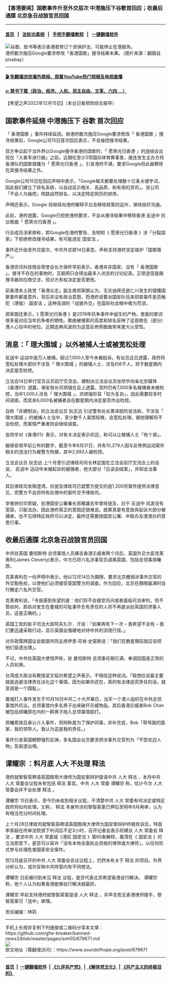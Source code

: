 ### 【香港要闻】国歌事件升至外交层次 中港施压下谷歌首回应；收最后通牒 北京急召战狼官员回国
------------------------

#### [首页](https://github.com/gfw-breaker/banned-news3/blob/master/README.md) &nbsp;&nbsp;|&nbsp;&nbsp; [法轮功真相](https://github.com/begood0513/basic/blob/master/README.md)  &nbsp;&nbsp;|&nbsp;&nbsp; [手把手翻墙教程](https://github.com/gfw-breaker/guides/wiki)  &nbsp;&nbsp;|&nbsp;&nbsp; [一键翻墙软件](https://github.com/gfw-breaker/nogfw/blob/master/README.md)  



<div><img alt="谷歌、脸书等表示香港若修订个资保护法，可能停止在港服务。" src="https://img.soundofhope.org/2021-07/3217282-ph_fotor-1625530571148.jpg"/>
<br/><figcaption class="caption">
 港府数次施压Google要求修改「香港国歌」搜寻结果未果。（图片来源：翻摄自pixabay）
</figcaption></div><hr/>

#### [ 🎬  免翻墙浏览墙外禁闻、观看YouTube热门视频及电视直播](https://github.com/gfw-breaker/HelloWorld)

#### [ 💥  禁书下载（政治、经济、人权、民主自由、文革、六四 ...）](https://github.com/gfw-breaker/books/blob/master/README.md)

<div><div class="Content__Wrapper sc-1bvya0-0 elmmKw article_body" itemprop="articleBody">
 <div id="post_place_1">
 </div>
 <p class="meta-top">
  <span class="meta">
   【希望之声2022年12月15日】（本台记者郑欣综合报导）
  </span>
 </p>
 <h2>
  <strong>
   国歌事件延烧 中港施压下
   <ok href="/term/1003">
    谷歌
   </ok>
   首次回应
  </strong>
 </h2>
 <p>
  「
  <ok href="/term/788781">
   香港国歌
  </ok>
  」事件持续延烧。继港府数次施压Google要求修改「
  <ok href="/term/788781">
   香港国歌
  </ok>
  」搜寻结果后，Google公司15日首次回应表示，不会操控搜寻结果。
 </p>
 <p>
  双方争议起于当外界以Google搜寻香港的国歌时，「
  <ok href="/term/147948">
   愿荣光归香港
  </ok>
  」的连结会出现在「义勇军进行曲」之前。近期在至少2项国际体育赛事里，接连发生主办方将香港队的国歌错播为「
  <ok href="/term/147948">
   愿荣光归香港
  </ok>
  」，引发港府不满，要求Google将此曲移除在其搜寻结果之外。
 </p>
 <p>
  Google公司15日在回应声明中表示，「Google每天都要处理数十亿条关键字词，因此我们建立了排名系统，以自动显示相关、高品质、和有用的资讯」。该公司「不会人为操控」网路自然排名、以决定特定网页的排序。
 </p>
 <p>
  声明还表示，Google 将继续向港府解释平台及移除政策的运作，保持良好沟通。
 </p>
 <p>
  此前，港府透露，Google已拒绝港府要求，不会从搜寻结果中移除香港
  <ok href="/term/1010">
   反送中
  </ok>
  抗议歌曲「
  <ok href="/term/147948">
   愿荣光归香港
  </ok>
  」。
 </p>
 <p>
  行会成员汤家骅称，若Google在港府警告、及明知《
  <ok href="/term/147948">
   愿荣光归香港
  </ok>
  》涉「分裂国家」下拒绝修改搜寻结果，有可能违反
  <ok href="/term/99050">
   国安法
  </ok>
  。
 </p>
 <p>
  事件还升级至外交层次，中共外交部14日表态，声称支持港府坚定维护「国歌尊严」。
 </p>
 <p>
  香港资讯科技商会荣誉会长方保侨早前表示，香港并非国家，没有「
  <ok href="/term/788781">
   香港国歌
  </ok>
  」。搜寻不存在的事物时，互联网只会得出最多人浏览的讨论纪录。正常途径是跟搜寻器供应商交涉，但对方有权决定是否更改。
 </p>
 <p>
  前香港本土政党「香港众志」副主席郑家朗认为，无论迪拜还是仁川发生的错播国歌事件都是意外，背后并没有政治意图，而港府说要派国安队伍来彻查事件是否触犯（港版）
  <ok href="/term/99050">
   国安法
  </ok>
  ，这种高调的「战狼外交」在国际社会眼中极为荒谬。
 </p>
 <p>
  郑家朗还表示，《
  <ok href="/term/147948">
   愿荣光归香港
  </ok>
  》是2019年抗争事件中诞生的产物，里面的歌词很多是对应当年抗争者的牺牲。歌曲被搜索的高度和排名反映了这首歌在（部分）港人心目中的地位。近期连串风波则为这首反修例歌曲带来更大认受性。
 </p>
 <h2>
  <strong>
   消息：「
   <ok href="/term/387382">
    理大围城
   </ok>
   」以外被捕人士或被宽松处理
  </strong>
 </h2>
 <p>
  <ok href="/term/1010">
   反送中
  </ok>
  运动中逾万人被捕，超过7,000人至今未被起诉。有议员近日透露，政府将宽松处理大部份不涉及「
  <ok href="/term/387382">
   理大围城
  </ok>
  」的被捕人士，涉及约6千人，将于数星期内决定是否检控。
 </p>
 <p>
  立法会14日举行官员议员前厅交流会。建制派立法会议员张欣宇向亲北京媒体《香港01》透露，保安局长邓炳强在会上透露，现时仍有7,000多名被捕者未被检控，当中1,000人涉及「
  <ok href="/term/387382">
   理大围城
  </ok>
  」，邓炳强形容「较为复杂」，因此需要较多时间调查，而其余6,000名被捕者会在数星期内决定是否作出检控。
 </p>
 <p>
  自称「非建制派」的立法会议员
  <ok href="/term/811005">
   狄志远
  </ok>
  引述警务处长萧泽颐的说法称，不涉及「
  <ok href="/term/387382">
   理大围城
  </ok>
  」的被捕人士当中，至少数千人案情轻微，会宽松处理，据他理解将不会检控，而案情严重者则会继续调查。
 </p>
 <p>
  张欣宇对《香港01》表示，对有关决定表示欢迎，称可以让被捕人士「有个谱」。
 </p>
 <p>
  据保安局早前公布的数字，截至今年8月31日，共有10,279人因与反修例运动案件相关的违法行为被警方拘捕，其中2,893人被检控。
 </p>
 <p>
  立法会议员
  <ok href="/term/811005">
   狄志远
  </ok>
  上个月曾引述律政司司长林定国在立法会前厅交流会上的话说，
  <ok href="/term/1010">
   反送中
  </ok>
  运动中未被起诉的被捕者，绝大部分「应该会结案」，并知会当事人。
 </p>
 <p>
  其后律政司发稿澄清，仅提及律政司已就警方提交的逾1,200宗案件提供法律意见，而警方不会将所有处理中的案件交予律政司。
 </p>
 <p>
  学者钟剑华质疑，驻港国安公署署长郑雁雄去年曾经提及，对于
  <ok href="/term/1010">
   反送中
  </ok>
  风波没有宽容，只能法办。因此港府真正的意图还很难说。就算真是有意放弃起诉大部分被捕者，也不见得特区政府可以决定，最终还需要按国安公署、中联办及港澳办的意思行事。
 </p>
 <h2>
  <strong>
   收最后通牒 北京急召战狼官员回国
  </strong>
 </h2>
 <p>
  中共驻英国
  <ok href="/term/48848">
   曼彻斯特
  </ok>
  总领事馆人员袭击香港示威者两个月后，英国外交大臣克莱弗利(James Cleverly)表示，中方已将六名涉事官员调离英国，包括总领事郑曦原。
 </p>
 <p>
  克莱弗利在一份声明中表示，他以12月14日为期限，要求北京撤销涉事外交官的外交豁免权，以使他们必须接受英国警方的调查。作为回应，北京在期限届满时自行撤走六名外交官。
 </p>
 <p>
  克莱弗利说，「令我感到失望的是：他们将不会接受讯问或者面临司法审判。但不管如何，那些对发生在曼城的可耻事件负有责任的人将不再是派驻英国的领事人员，这是正确的。」
 </p>
 <p>
  英国工党的影子司法大臣阿夫扎尔．汗说：「如果再有下一次 – 我希望不会有 – 我们要迅速采取行动，显示英国会强硬地对待中共的流氓行径。」
 </p>
 <p>
  对华政策跨国议会联盟共同主席伊恩·邓肯·史密斯说：「我们在数星期前就应该把他们驱逐出境」。
 </p>
 <p>
  不过，中共驻英国大使馆声称，驻
  <ok href="/term/48848">
   曼彻斯特
  </ok>
  总领事任期已满，奉调回国是正常的人员轮换。
 </p>
 <p>
  台湾成大政治系教授梁文韬对希望之声表示，不相信这种说词。「我想应该最主要就是逃避法律责任淡化这个事情。因为如果你还在，真的有法律追究责任的话，就变成是一个国耻」。
 </p>
 <p>
  曼城打人事件发生于10月16日中共二十大开幕日，当天一个港人组织在中共总领事馆外抗议。总领事馆内多名男子出来破坏示威物品。其后香港示威者Bob Chan被包括郑曦原在内的一群男子拖入总领事馆殴打。
 </p>
 <p>
  郑曦原其后承认介入事件，但辩称是为了保护同事，并补充说，Bob「辱骂我的国家，我的领导人。我认为这是我的责任。」
 </p>
 <p>
  事件引发英国朝野强烈反弹，多名国会议员要求把涉事外交官列为「不受欢迎人物」及驱逐出境。
 </p>
 <h2>
  <strong>
   <ok href="/term/89234">
    谭耀宗
   </ok>
   ：料月底
   <ok href="/term/12216">
    人大
   </ok>
   不处理
   <ok href="/term/13824">
    释法
   </ok>
  </strong>
 </h2>
 <p>
  港府就黎智英聘请英国御用大律师为国安案辩护提请中共
  <ok href="/term/12216">
   人大
  </ok>
  <ok href="/term/13824">
   释法
  </ok>
  ，本月中共
  <ok href="/term/12216">
   人大
  </ok>
  常委会议程未有包括
  <ok href="/term/13824">
   释法
  </ok>
  事宜。中共
  <ok href="/term/12216">
   人大
  </ok>
  常委
  <ok href="/term/89234">
   谭耀宗
  </ok>
  称，估计今次
  <ok href="/term/12216">
   人大
  </ok>
  常委会并不会处理
  <ok href="/term/13824">
   释法
  </ok>
  。
 </p>
 <p>
  <ok href="/term/89234">
   谭耀宗
  </ok>
  15日表示，至今仍未收到相关议程，不清楚中共
  <ok href="/term/12216">
   人大
  </ok>
  常委有何决定或特区政府将如何处理。又称，
  <ok href="/term/13824">
   释法
  </ok>
  本身所涉的黎智英案已押后至明年9月再审，认为有相当充分时间处理。
 </p>
 <p>
  上个月28日律政司就黎智英聘请英国御用大律师为国安案辩护终极败诉后，特首李家超在终审法院颁下判词后不足3小时，召开记者会表示将建议
  <ok href="/term/12216">
   人大
  </ok>
  常委会
  <ok href="/term/13824">
   释法
  </ok>
  ，要求中共
  <ok href="/term/12216">
   人大
  </ok>
  常委就《港区
  <ok href="/term/99050">
   国安法
  </ok>
  》第65条解释，厘清在《
  <ok href="/term/99050">
   国安法
  </ok>
  》的立法原意下，是否可以容许「没有本地全面执业资格的律师或大律师」，以任何形式参与处理危害国家安全案件。
 </p>
 <p>
  但12月底召开的中共
  <ok href="/term/12216">
   人大
  </ok>
  常委会会议议程上，仍然未有关于
  <ok href="/term/13824">
   释法
  </ok>
  的项目。外界分析认为，或许反映中共阵营内有不同想法。
 </p>
 <p>
  <ok href="/term/89234">
   谭耀宗
  </ok>
  日前被问到未见
  <ok href="/term/13824">
   释法
  </ok>
  议程，是否代表北京希望香港自行解决。
  <ok href="/term/89234">
   谭耀宗
  </ok>
  称，他个人认为如果香港能够自行解决就最好。
 </p>
 <p>
  <ok href="/term/89234">
   谭耀宗
  </ok>
  早前支持港府就黎智英案提请
  <ok href="/term/12216">
   人大
  </ok>
  <ok href="/term/13824">
   释法
  </ok>
  ，并声言若无香港律师接手，黎智英案可「送中」审理。
 </p>
 <p class="meta-btm">
  责任编辑：林莉
 </p>
</div>
</div>
<hr/>
手机上长按并复制下列链接或二维码分享本文章：<br/>
https://github.com/gfw-breaker/banned-news3/blob/master/pages/soh55/679671.md <br/>
<a href='https://github.com/gfw-breaker/banned-news3/blob/master/pages/soh55/679671.md'><img src='https://github.com/gfw-breaker/banned-news3/blob/master/pages/soh55/679671.md.png'/></a> <br/>
原文地址（需翻墙访问）：https://www.soundofhope.org/post/679671


------------------------
#### [首页](https://github.com/gfw-breaker/banned-news3/blob/master/README.md) &nbsp;|&nbsp; [一键翻墙软件](https://github.com/gfw-breaker/nogfw/blob/master/README.md) &nbsp;| [《九评共产党》](https://github.com/gfw-breaker/9ping.md/blob/master/README.md#九评之一评共产党是什么) | [《解体党文化》](https://github.com/gfw-breaker/jtdwh.md/blob/master/README.md) | [《共产主义的终极目的》](https://github.com/gfw-breaker/gczydzjmd.md/blob/master/README.md)


<img src='http://gfw-breaker.win/banned-news3/pages/soh55/679671.md' width='0px' height='0px'/>